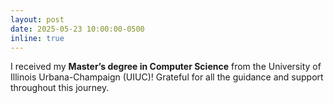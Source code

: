 ```yaml
---
layout: post
date: 2025-05-23 10:00:00-0500
inline: true
---
```


I received my **Master’s degree in Computer Science** from the University of Illinois Urbana-Champaign (UIUC)! Grateful for all the guidance and support throughout this journey.

